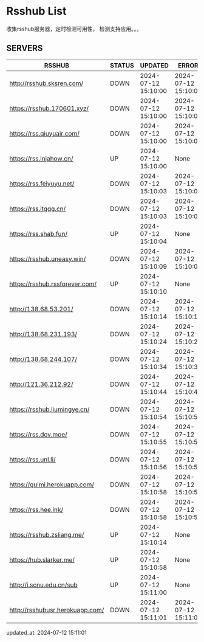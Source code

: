 # Rsshub List

收集rsshub服务器，定时检测可用性， 检测支持应用。。。


## SERVERS

|  RSSHUB   | STATUS  | UPDATED  | ERROR  | TWITTER |  
|  ----  | ----  | ----  | ----  | ---- |  
| http://rsshub.sksren.com/ | DOWN | 2024-07-12 15:10:00 | 2024-07-12 15:10:00 |  
| https://rsshub.170601.xyz/ | DOWN | 2024-07-12 15:10:00 | 2024-07-12 15:10:00 |  
| https://rss.qiuyuair.com/ | DOWN | 2024-07-12 15:10:00 | 2024-07-12 15:10:00 |  
| https://rss.injahow.cn/ | UP | 2024-07-12 15:10:00 | None ||  
| https://rss.feiyuyu.net/ | DOWN | 2024-07-12 15:10:03 | 2024-07-12 15:10:03 |  
| https://rss.itggg.cn/ | DOWN | 2024-07-12 15:10:03 | 2024-07-12 15:10:03 |  
| https://rss.shab.fun/ | UP | 2024-07-12 15:10:04 | None ||  
| https://rsshub.uneasy.win/ | DOWN | 2024-07-12 15:10:09 | 2024-07-12 15:10:09 |  
| https://rsshub.rssforever.com/ | UP | 2024-07-12 15:10:10 | None ||  
| http://138.68.53.201/ | DOWN | 2024-07-12 15:10:14 | 2024-07-12 15:10:14 |  
| http://138.68.231.193/ | DOWN | 2024-07-12 15:10:24 | 2024-07-12 15:10:24 |  
| http://138.68.244.107/ | DOWN | 2024-07-12 15:10:34 | 2024-07-12 15:10:34 |  
| http://121.36.212.92/ | DOWN | 2024-07-12 15:10:44 | 2024-07-12 15:10:44 |  
| https://rsshub.liumingye.cn/ | DOWN | 2024-07-12 15:10:54 | 2024-07-12 15:10:54 |  
| https://rss.dov.moe/ | DOWN | 2024-07-12 15:10:55 | 2024-07-12 15:10:55 |  
| https://rss.unl.li/ | DOWN | 2024-07-12 15:10:56 | 2024-07-12 15:10:56 |  
| https://guimi.herokuapp.com/ | DOWN | 2024-07-12 15:10:58 | 2024-07-12 15:10:58 |  
| https://rss.hee.ink/ | DOWN | 2024-07-12 15:10:58 | 2024-07-12 15:10:58 |  
| https://rsshub.zsliang.me/ | UP | 2024-07-12 15:10:14 | None |OK|  
| https://hub.slarker.me/ | UP | 2024-07-12 15:10:58 | None ||  
| http://i.scnu.edu.cn/sub | UP | 2024-07-12 15:11:00 | None ||  
| http://rsshubusr.herokuapp.com/ | DOWN | 2024-07-12 15:11:01 | 2024-07-12 15:11:01 |  
  

updated_at: 2024-07-12 15:11:01  
